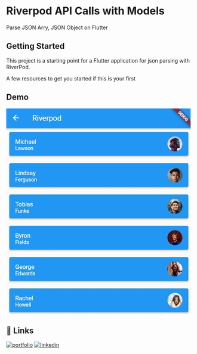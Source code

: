 # Riverpod API Calls with Models
Parse JSON Arry, JSON Object on Flutter
## Getting Started

This project is a starting point for a Flutter application for json parsing with RiverPod.

A few resources to get you started if this is your first 
## Demo

![](test/ss.jpg)

## 🔗 Links
[![portfolio](https://img.shields.io/badge/my_portfolio-000?style=for-the-badge&logo=ko-fi&logoColor=white)](https://arrahmanbd.blogspot.com/)
[![linkedin](https://img.shields.io/badge/linkedin-0A66C2?style=for-the-badge&logo=linkedin&logoColor=white)](https://www.linkedin.com/arrahmanbd)